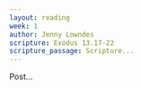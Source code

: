 ```yaml
---
layout: reading
week: 1
author: Jenny Lowndes
scripture: Exodus 13.17-22
scripture_passage: Scripture...
---
```


Post...

